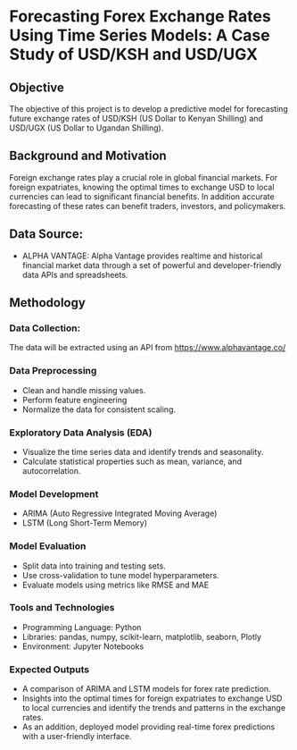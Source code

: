 # Forecasting Forex Exchange Rates Using Time Series Models: A Case Study of USD/KSH and USD/UGX

## Objective

The objective of this project is to develop a predictive model for forecasting future exchange rates of USD/KSH (US Dollar to Kenyan Shilling) and USD/UGX (US Dollar to Ugandan Shilling). 

## Background and Motivation

Foreign exchange rates play a crucial role in global financial markets. For foreign expatriates, knowing the optimal times to exchange USD to local currencies can lead to significant financial benefits. In addition accurate forecasting of these rates can benefit traders, investors, and policymakers.

## Data Source: 
- ALPHA VANTAGE: Alpha Vantage provides realtime and historical financial market data through a set of powerful and developer-friendly data APIs and spreadsheets. 

## Methodology

### Data Collection:
The data will be extracted using an API from https://www.alphavantage.co/

### Data Preprocessing
- Clean and handle missing values.
- Perform feature engineering 
- Normalize the data for consistent scaling.
  
### Exploratory Data Analysis (EDA)
- Visualize the time series data and identify trends and seasonality.
- Calculate statistical properties such as mean, variance, and autocorrelation.
  
### Model Development
- ARIMA (Auto Regressive Integrated Moving Average)
- LSTM (Long Short-Term Memory)
  
### Model Evaluation
- Split data into training and testing sets. 
- Use cross-validation to tune model hyperparameters.
- Evaluate models using metrics like RMSE and MAE
  
### Tools and Technologies
- Programming Language: Python
- Libraries: pandas, numpy, scikit-learn, matplotlib, seaborn, Plotly
- Environment: Jupyter Notebooks

### Expected Outputs
- A comparison of ARIMA and LSTM models for forex rate prediction.
- Insights into the optimal times for foreign expatriates to exchange USD to local currencies and identify the trends and patterns in the exchange rates.
- As an addition, deployed model providing real-time forex predictions with a user-friendly interface.

